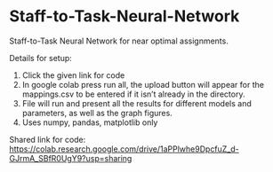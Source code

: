 # Staff-to-Task-Neural-Network
Staff-to-Task Neural Network for near optimal assignments.

Details for setup:
1.	Click the given link for code
2.	In google colab press run all, the upload button will appear for the mappings.csv to be entered if it isn’t already in the directory.
3.	File will run and present all the results for different models and parameters, as well as the graph figures.
4.	Uses numpy, pandas, matplotlib only

Shared link for code:
https://colab.research.google.com/drive/1aPPlwhe9DpcfuZ_d-GJrmA_SBfR0UgY9?usp=sharing
